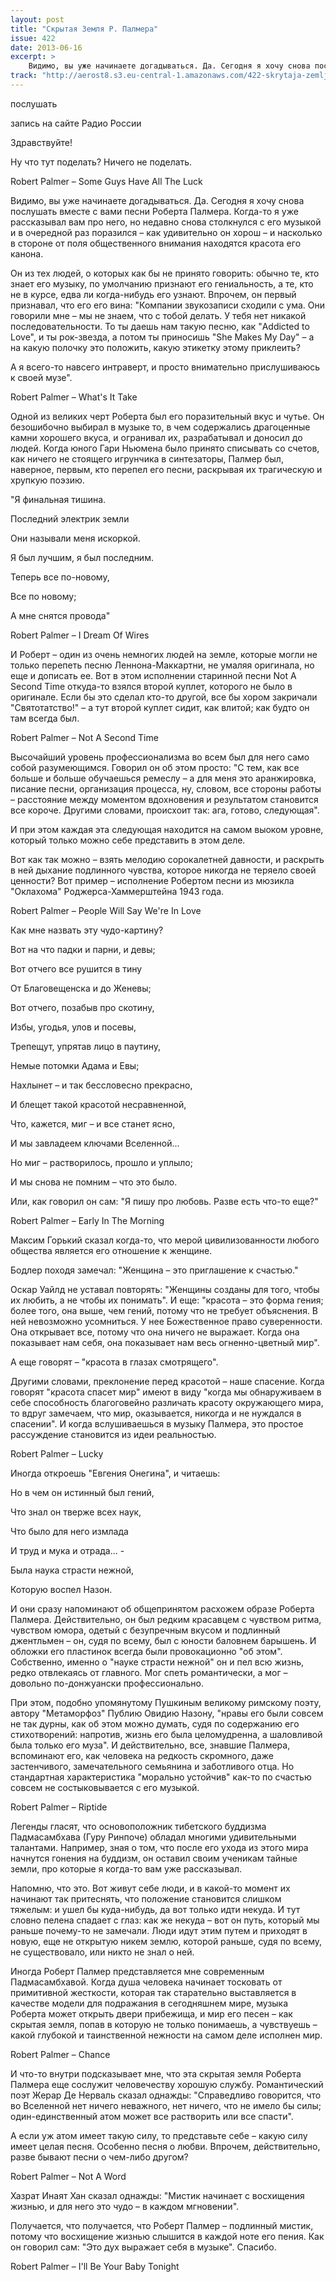 ```yaml
---
layout: post
title: "Скрытая Земля Р. Палмера"
issue: 422
date: 2013-06-16
excerpt: >
    Видимо, вы уже начинаете догадываться. Да. Сегодня я хочу снова послушать вместе с вами песни Роберта Палмера. Когда-то я уже рассказывал вам про него, но недавно снова столкнулся с его музыкой и в очередной раз поразился – как удивительно он хорош – и насколько в стороне от поля общественного внимания находятся красота его канона.
track: "http://aerost8.s3.eu-central-1.amazonaws.com/422-skrytaja-zemlja-r-palmera.mp3"
---
```


послушать

запись на сайте Радио России

Здравствуйте!

Ну что тут поделать? Ничего не поделать.

Robert Palmer – Some Guys Have All The Luck

Видимо, вы уже начинаете догадываться. Да. Сегодня я хочу снова послушать вместе с вами песни Роберта Палмера. Когда-то я уже рассказывал вам про него, но недавно снова столкнулся с его музыкой и в очередной раз поразился – как удивительно он хорош – и насколько в стороне от поля общественного внимания находятся красота его канона.

Он из тех людей, о которых как бы не принято говорить: обычно те, кто знает его музыку, по умолчанию признают его гениальность, а те, кто не в курсе, едва ли когда-нибудь его узнают. Впрочем, он первый признавал, что его его вина: "Компании звукозаписи сходили с ума. Они говорили мне – мы не знаем, что с тобой делать. У тебя нет никакой последовательности. То ты даешь нам такую песню, как "Addicted to Love", и ты рок-звезда, а потом ты приносишь "She Makes My Day" – а на какую полочку это положить, какую этикетку этому приклеить?

А я всего-то навсего интраверт, и просто внимательно прислушиваюсь к своей музе".

Robert Palmer – What's It Take

Одной из великих черт Роберта был его поразительный вкус и чутье. Он безошибочно выбирал в музыке то, в чем содержались драгоценные камни хорошего вкуса, и огранивал их, разрабатывал и доносил до людей. Когда юного Гари Ньюмена было принято списывать со счетов, как ничего не стоящего игрунчика в синтезаторы, Палмер был, наверное, первым, кто перепел его песни, раскрывая их трагическую и хрупкую поэзию.

"Я финальная тишина.

Последний электрик земли

Они называли меня искоркой.

Я был лучшим, я был последним.

Теперь все по-новому,

Все по новому;

А мне снятся провода"

Robert Palmer – I Dream Of Wires

И Роберт – один из очень немногих людей на земле, которые могли не только перепеть песню Леннона-Маккартни, не умаляя оригинала, но еще и дописать ее. Вот в этом исполнении старинной песни Not A Second Time откуда-то взялся второй куплет, которого не было в оригинале. Если бы это сделал кто-то другой, все бы хором закричали "Святотатство!" – а тут второй куплет сидит, как влитой; как будто он там всегда был.

Robert Palmer – Not A Second Time

Высочайший уровень профессионализма во всем был для него само собой разумеющимся. Говорил он об этом просто: "С тем, как все больше и больше обучаешься ремеслу – а для меня это аранжировка, писание песни, организация процесса, ну, словом, все стороны работы – расстояние между моментом вдохновения и результатом становится все короче. Другими словами, происхоит так: ага, готово, следующая".

И при этом каждая эта следующая находится на самом выоком уровне, который только можно себе представить в этом деле.

Вот как так можно – взять мелодию сорокалетней давности, и раскрыть в ней дыхание подлинного чувства, которое никогда не теряело своей ценности? Вот пример – исполнение Робертом песни из мюзикла "Оклахома" Роджерса-Хаммерштейна 1943 года.

Robert Palmer – People Will Say We're In Love

Как мне назвать эту чудо-картину?

Вот на что падки и парни, и девы;

Вот отчего все рушится в тину

От Благовещенска и до Женевы;

Вот отчего, позабыв про скотину,

Избы, угодья, улов и посевы,

Трепещут, упрятав лицо в паутину,

Немые потомки Адама и Евы;

Нахлынет – и так бессловесно прекрасно,

И блещет такой красотой несравненной,

Что, кажется, миг – и все станет ясно,

И мы завладеем ключами Вселенной...

Но миг – растворилось, прошло и уплыло;

И мы снова не помним – что это было.

Или, как говорил он сам: "Я пишу про любовь. Разве есть что-то еще?"

Robert Palmer – Early In The Morning

Максим Горький сказал когда-то, что мерой цивилизованности любого общества является его отношение к женщине.

Бодлер походя замечал: "Женщина – это приглашение к счастью."

Оскар Уайлд не уставал повторять: "Женщины созданы для того, чтобы их любить, а не чтобы их понимать". И еще: "красота – это форма гения; более того, она выше, чем гений, потому что не требует объяснения. В ней невозможно усомниться. У нее Божественное право суверенности. Она открывает все, потому что она ничего не выражает. Когда она показывает нам себя, она показывает нам весь огненно-цветный мир".

А еще говорят – "красота в глазах смотрящего".

Другими словами, преклонение перед красотой – наше спасение. Когда говорят "красота спасет мир" имеют в виду "когда мы обнаруживаем в себе способность благоговейно различать красоту окружающего мира, то вдруг замечаем, что мир, оказывается, никогда и не нуждался в спасении". И когда вслушиваешься в музыку Палмера, это простое рассуждение становится из идеи реальностью.

Robert Palmer – Lucky

Иногда откроешь "Евгения Онегина", и читаешь:

Но в чем он истинный был гений,

Что знал он тверже всех наук,

Что было для него измлада

И труд и мука и отрада... -

Была наука страсти нежной,

Которую воспел Назон.

И они сразу напоминают об общепринятом расхожем образе Роберта Палмера. Действительно, он был редким красавцем с чувством ритма, чувством юмора, одетый с безупречным вкусом и подлинный джентльмен – он, судя по всему, был с юности баловнем барышень. И обложки его пластинок всегда были провокационно "об этом". Собственно, именно о "науке страсти нежной" он и пел всю жизнь, редко отвлекаясь от главного. Мог спеть романтически, а мог – довольно по-донжуански профессионально.

При этом, подобно упомянутому Пушкиным великому римскому поэту, автору "Метаморфоз" Публию Овидию Назону, "нравы его были совсем не так дурны, как об этом можно думать, судя по содержанию его стихотворений: напротив, жизнь его была целомудренна, а шаловливой была только его муза". И действительно, все, знавшие Палмера, вспоминают его, как человека на редкость скромного, даже застенчивого, замечательного семьянина и заботливого отца. Но стандартная характеристика "морально устойчив" как-то по счастью совсем не состыковывается с его музыкой.

Robert Palmer – Riptide

Легенды гласят, что основоположник тибетского буддизма Падмасамбхава (Гуру Ринпоче) обладал многими удивительными талантами. Например, зная о том, что после его ухода из этого мира начнутся гонения на буддизм, он оставил своим ученикам тайные земли, про которые я когда-то вам уже рассказывал.

Напомню, что это. Вот живут себе люди, и в какой-то момент их начинают так притеснять, что положение становится слишком тяжелым: и ушел бы куда-нибудь, да вот только идти некуда. И тут словно пелена спадает с глаз: как же некуда – вот он путь, который мы раньше почему-то не замечали. Люди идут этим путем и приходят в новую, еще не открытую никем землю, которой раньше, судя по всему, не существовало, или никто не знал о ней.

Иногда Роберт Палмер представляется мне современным Падмасамбхавой. Когда душа человека начинает тосковать от примитивной жесткости, которая так старательно выставляется в качестве модели для подражания в сегодняшнем мире, музыка Роберта может открыть двери прибежища, и мир его песен – как скрытая земля, попав в которую не только понимаешь, а чувствуешь – какой глубокой и таинственной нежности на самом деле исполнен мир.

Robert Palmer – Chance

И что-то внутри подсказывает мне, что эта скрытая земля Роберта Палмера еще сослужит человечеству хорошую службу. Романтический поэт Жерар Де Нерваль сказал однажды: "Справедливо говорится, что во Вселенной нет ничего неважного, нет ничего, что не имело бы силы; один-единственный атом может все растворить или все спасти".

А если уж атом имеет такую силу, то представьте себе – какую силу имеет целая песня. Особенно песня о любви. Впрочем, действительно, разве бывают песни о чем-либо другом?

Robert Palmer – Not A Word

Хазрат Инаят Хан сказал однажды: "Мистик начинает с восхищения жизнью, и для него это чудо – в каждом мгновении".

Получается, что получается, что Роберт Палмер – подлинный мистик, потому что восхищение жизнью слышится в каждой ноте его пения. Как он говорил сам: "Это дух выражает себя в музыке". Спасибо.

Robert Palmer – I'll Be Your Baby Tonight
